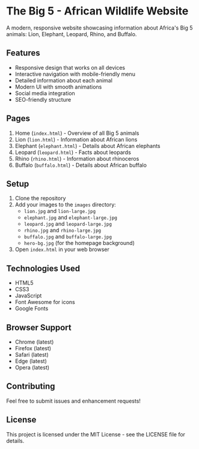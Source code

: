 # The Big 5 - African Wildlife Website

A modern, responsive website showcasing information about Africa's Big 5 animals: Lion, Elephant, Leopard, Rhino, and Buffalo.

## Features

- Responsive design that works on all devices
- Interactive navigation with mobile-friendly menu
- Detailed information about each animal
- Modern UI with smooth animations
- Social media integration
- SEO-friendly structure

## Pages

1. Home (`index.html`) - Overview of all Big 5 animals
2. Lion (`lion.html`) - Information about African lions
3. Elephant (`elephant.html`) - Details about African elephants
4. Leopard (`leopard.html`) - Facts about leopards
5. Rhino (`rhino.html`) - Information about rhinoceros
6. Buffalo (`buffalo.html`) - Details about African buffalo

## Setup

1. Clone the repository
2. Add your images to the `images` directory:
   - `lion.jpg` and `lion-large.jpg`
   - `elephant.jpg` and `elephant-large.jpg`
   - `leopard.jpg` and `leopard-large.jpg`
   - `rhino.jpg` and `rhino-large.jpg`
   - `buffalo.jpg` and `buffalo-large.jpg`
   - `hero-bg.jpg` (for the homepage background)
3. Open `index.html` in your web browser

## Technologies Used

- HTML5
- CSS3
- JavaScript
- Font Awesome for icons
- Google Fonts

## Browser Support

- Chrome (latest)
- Firefox (latest)
- Safari (latest)
- Edge (latest)
- Opera (latest)

## Contributing

Feel free to submit issues and enhancement requests!

## License

This project is licensed under the MIT License - see the LICENSE file for details. 